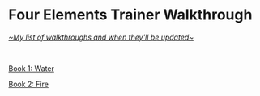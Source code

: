 # Four Elements Trainer Walkthrough
[*\~My list of walkthroughs and when they'll be updated\~*](https://www.patreon.com/maimlain)

<br>

[Book 1: Water](https://github.com/maim-lain/fourelements/blob/master/book-1/home.md)  

[Book 2: Fire](https://github.com/maim-lain/fourelements/blob/master/book-2/home.md)  
